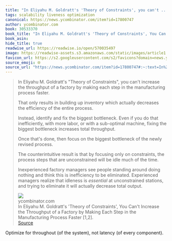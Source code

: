 ```yaml
---
title: "In Eliyahu M. Goldratt's 'Theory of Constraints', you can't ..."
tags: scalability liveness optimization
canonical: https://news.ycombinator.com/item?id=17800747
author: ycombinator.com
book: 30533370
book_title: "In Eliyahu M. Goldratt's 'Theory of Constraints', You Can't Increase the Throughput of a Factory by Making Each Step in the Manufacturing Process Faster [1,2]."
book_asin: 
hide_title: true
readwise_url: https://readwise.io/open/570035497
image: https://readwise-assets.s3.amazonaws.com/static/images/article1.be68295a7e40.png
favicon_url: https://s2.googleusercontent.com/s2/favicons?domain=news.ycombinator.com
source_emoji: 🌐
source_url: "https://news.ycombinator.com/item?id=17800747#:~:text=In%20Eliyahu%20M.,decrease%20total%20output."
---
```


> In Eliyahu M. Goldratt's "Theory of Constraints", you can't increase the throughput of a factory by making each step in the manufacturing process faster.
> 
> That only results in building up inventory which actually decreases the efficiency of the entire process.
> 
> Instead, identify and fix the biggest bottleneck. Even if you do that inefficiently, with more labor, or with a sub-optimal machine, fixing the biggest bottleneck increases total throughput.
> 
> Once that's done, then focus on the biggest bottleneck of the newly revised process.
> 
> The counterintuitive result is that by focusing only on constraints, the process steps that are unconstrained will be idle much of the time.
> 
> Inexperienced factory managers see people standing around doing nothing and think this is inefficiency to be eliminated. Experienced managers realize that idleness is *essential* at unconstrained stations, and trying to eliminate it will actually decrease total output.
> <div class="quoteback-footer"><div class="quoteback-avatar"><img class="mini-favicon" src="https://s2.googleusercontent.com/s2/favicons?domain=news.ycombinator.com"></div><div class="quoteback-metadata"><div class="metadata-inner"><span style="display:none">FROM:</span><div aria-label="ycombinator.com" class="quoteback-author"> ycombinator.com</div><div aria-label="In Eliyahu M. Goldratt's 'Theory of Constraints', You Can't Increase the Throughput of a Factory by Making Each Step in the Manufacturing Process Faster [1,2]." class="quoteback-title"> In Eliyahu M. Goldratt's 'Theory of Constraints', You Can't Increase the Throughput of a Factory by Making Each Step in the Manufacturing Process Faster [1,2].</div></div></div><div class="quoteback-backlink"><a target="_blank" aria-label="go to the full text of this quotation" rel="noopener" href="https://news.ycombinator.com/item?id=17800747#:~:text=In%20Eliyahu%20M.,decrease%20total%20output." class="quoteback-arrow"> Source</a></div></div>

Optimize for throughout (of the system), not latency (of every component). 